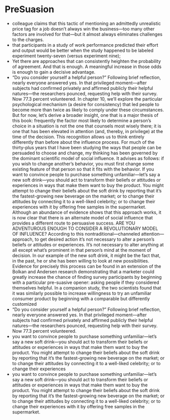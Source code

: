 # PreSuasion
- colleague claims that this tactic of mentioning an admittedly unrealistic price tag for a job doesn’t always win the business—too many other factors are involved for that—but it almost always eliminates challenges to the charges.
- that participants in a study of work performance predicted their effort and output would be better when the study happened to be labeled experiment twenty-seven (versus experiment nine);
- Yet there are approaches that can consistently heighten the probability of agreement. And that is enough. A meaningful increase in those odds is enough to gain a decisive advantage.
- “Do you consider yourself a helpful person?” Following brief reflection, nearly everyone answered yes. In that privileged moment—after subjects had confirmed privately and affirmed publicly their helpful natures—the researchers pounced, requesting help with their survey. Now 77.3 percent volunteered. In chapter 10, we’ll explore the particular psychological mechanism (a desire for consistency) that led people to become more than twice as likely to comply under these circumstances. But for now, let’s derive a broader insight, one that is a major thesis of this book: frequently the factor most likely to determine a person’s choice in a situation is not the one that counsels most wisely there; it is one that has been elevated in attention (and, thereby, in privilege) at the time of the decision. This recognition allows us to think entirely differently than before about the influence process. For much of the thirty-plus years that I have been studying the ways that people can be persuaded to choose and change, my thinking has been governed by the dominant scientific model of social influence. It advises as follows: if you wish to change another’s behavior, you must first change some existing feature of that person so that it fits with the behavior. If you want to convince people to purchase something unfamiliar—let’s say a new soft drink—you should act to transform their beliefs or attitudes or experiences in ways that make them want to buy the product. You might attempt to change their beliefs about the soft drink by reporting that it’s the fastest-growing new beverage on the market; or to change their attitudes by connecting it to a well-liked celebrity; or to change their experiences with it by offering free samples in the supermarket. Although an abundance of evidence shows that this approach works, it is now clear that there is an alternate model of social influence that provides a different route to persuasive success. ARE YOU ADVENTUROUS ENOUGH TO CONSIDER A REVOLUTIONARY MODEL OF INFLUENCE? According to this nontraditional—channeled attention—approach, to get desired action it’s not necessary to alter a person’s beliefs or attitudes or experiences. It’s not necessary to alter anything at all except what’s prominent in that person’s mind at the moment of decision. In our example of the new soft drink, it might be the fact that, in the past, he or she has been willing to look at new possibilities. Evidence for precisely this process can be found in an extension of the Bolkan and Andersen research demonstrating that a marketer could greatly increase the chance of finding survey participants by beginning with a particular pre-suasive opener: asking people if they considered themselves helpful. In a companion study, the two scientists found that it was similarly possible to increase willingness to try an unfamiliar consumer product by beginning with a comparable but differently customized
- “Do you consider yourself a helpful person?” Following brief reflection, nearly everyone answered yes. In that privileged moment—after subjects had confirmed privately and affirmed publicly their helpful natures—the researchers pounced, requesting help with their survey. Now 77.3 percent volunteered.
- you want to convince people to purchase something unfamiliar—let’s say a new soft drink—you should act to transform their beliefs or attitudes or experiences in ways that make them want to buy the product. You might attempt to change their beliefs about the soft drink by reporting that it’s the fastest-growing new beverage on the market; or to change their attitudes by connecting it to a well-liked celebrity; or to change their experiences
- you want to convince people to purchase something unfamiliar—let’s say a new soft drink—you should act to transform their beliefs or attitudes or experiences in ways that make them want to buy the product. You might attempt to change their beliefs about the soft drink by reporting that it’s the fastest-growing new beverage on the market; or to change their attitudes by connecting it to a well-liked celebrity; or to change their experiences with it by offering free samples in the supermarket.
